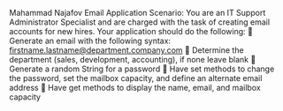 Mahammad Najafov
Email Application
Scenario: You are an IT Support Administrator Specialist and are
charged with the task of creating email accounts for new hires.
Your application should do the following:
 Generate an email with the following syntax: firstname.lastname@department.company.com
 Determine the department (sales, development, accounting), if none leave blank
 Generate a random String for a password
 Have set methods to change the password, set the mailbox capacity, and define an alternate
email address
 Have get methods to display the name, email, and mailbox capacity
